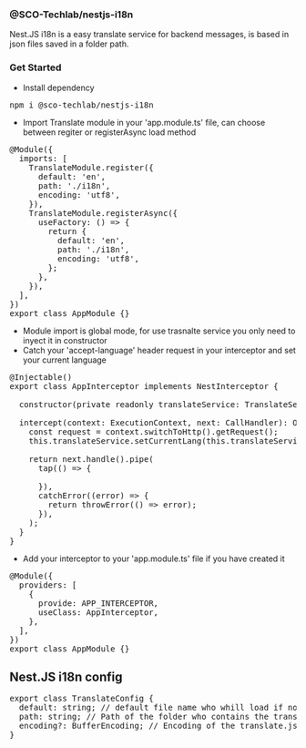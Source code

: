 ### @SCO-Techlab/nestjs-i18n
Nest.JS i18n is a easy translate service for backend messages, is based in json files saved in a folder path.


### Get Started
- Install dependency
<pre>
npm i @sco-techlab/nestjs-i18n
</pre>
- Import Translate module in your 'app.module.ts' file, can choose between regiter or registerAsync load method
<pre>
@Module({
  imports: [
    TranslateModule.register({
      default: 'en',
      path: './i18n',
      encoding: 'utf8',
    }),
    TranslateModule.registerAsync({
      useFactory: () => {
        return {
          default: 'en',
          path: './i18n',
          encoding: 'utf8',
        };
      },
    }),
  ],
})
export class AppModule {}
</pre>
- Module import is global mode, for use trasnalte service you only need to inyect it in constructor
- Catch your 'accept-language' header request in your interceptor and set your current language
<pre>
@Injectable()
export class AppInterceptor implements NestInterceptor {

  constructor(private readonly translateService: TranslateService) {}

  intercept(context: ExecutionContext, next: CallHandler): Observable<any> {
    const request = context.switchToHttp().getRequest();
    this.translateService.setCurrentLang(this.translateService.requestLanguage(request));
    
    return next.handle().pipe(
      tap(() => {
        
      }),
      catchError((error) => {
        return throwError(() => error);
      }),
    );
  }
}
</pre>
- Add your interceptor to your 'app.module.ts' file if you have created it
<pre>
@Module({
  providers: [
    {
      provide: APP_INTERCEPTOR,
      useClass: AppInterceptor,
    },
  ],
})
export class AppModule {}
</pre>


## Nest.JS i18n config
<pre>
export class TranslateConfig {
  default: string; // default file name who whill load if no accept-language header provided or accept-language header value not exists
  path: string; // Path of the folder who contains the translate.json files
  encoding?: BufferEncoding; // Encoding of the translate.json file by default value is 'utf8'
}
</pre>